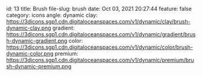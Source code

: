 id: 13
title: Brush 
file-slug: brush
date: Oct 03, 2021 20:27:44
feature: false
category: icons
angle: dynamic
clay: https://3dicons.sgp1.cdn.digitaloceanspaces.com/v1/dynamic/clay/brush-dynamic-clay.png
gradient: https://3dicons.sgp1.cdn.digitaloceanspaces.com/v1/dynamic/gradient/brush-dynamic-gradient.png
color: https://3dicons.sgp1.cdn.digitaloceanspaces.com/v1/dynamic/color/brush-dynamic-color.png
premium: https://3dicons.sgp1.cdn.digitaloceanspaces.com/v1/dynamic/premium/brush-dynamic-premium.png

